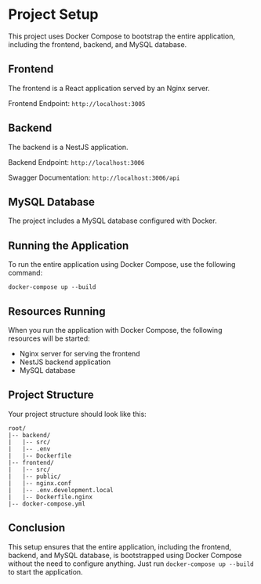 Project Setup
=============

This project uses Docker Compose to bootstrap the entire application, including the frontend, backend, and MySQL database.

Frontend
--------

The frontend is a React application served by an Nginx server.

Frontend Endpoint: `http://localhost:3005`

Backend
-------

The backend is a NestJS application.

Backend Endpoint: `http://localhost:3006`

Swagger Documentation: `http://localhost:3006/api`

MySQL Database
--------------

The project includes a MySQL database configured with Docker.

Running the Application
-----------------------

To run the entire application using Docker Compose, use the following command:

    docker-compose up --build

Resources Running
-----------------

When you run the application with Docker Compose, the following resources will be started:

*   Nginx server for serving the frontend
*   NestJS backend application
*   MySQL database

    

Project Structure
-----------------

Your project structure should look like this:

    
    root/
    |-- backend/
    |   |-- src/
    |   |-- .env
    |   |-- Dockerfile
    |-- frontend/
    |   |-- src/
    |   |-- public/
    |   |-- nginx.conf
    |   |-- .env.development.local
    |   |-- Dockerfile.nginx
    |-- docker-compose.yml
    

    

Conclusion
----------

This setup ensures that the entire application, including the frontend, backend, and MySQL database, is bootstrapped using Docker Compose without the need to configure anything. Just run `docker-compose up --build` to start the application.
